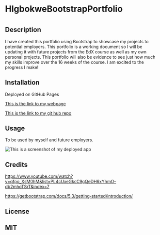 # HIgbokweBootstrapPortfolio
# <HIgbokweBootstrapPortfolio>

## Description
I have created this portfolio using Bootstrap to showcase my projects to potential employers. This portfolio is a working document so I will be updating it with future projects from the EdX course as well as my own personal projects. This portfolio will also be evidence to see just how much my skills improve over the 16 weeks of the course. I am excited to the progress I make!


## Installation

Deployed on GitHub Pages

[This is the link to my webpage]()

[This is the link to my git hub repo]()

## Usage

To be used by myself and future employers.

![This is a screenshot of my deployed app]()

## Credits

https://www.youtube.com/watch?v=qfpo_XsM0hM&list=PL4cUxeGkcC9gQeDH6xYhmO-db2mhoTSrT&index=7

https://getbootstrap.com/docs/5.3/getting-started/introduction/

## License

MIT
---